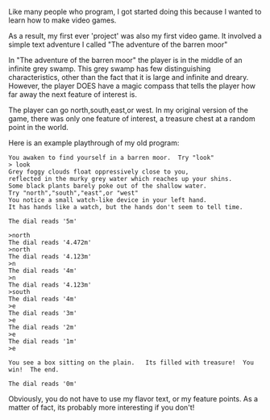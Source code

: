 

Like many people who program, I got started doing this because I wanted to learn how to make video games.

As a result, my first ever 'project' was also my first video game. It involved a simple text adventure I called "The adventure of the barren moor"

In "The adventure of the barren moor" the player is in the middle of an infinite grey swamp. This grey swamp has few distinguishing characteristics, other than the fact that it is large and infinite and dreary. However, the player DOES have a magic compass that tells the player how far away the next feature of interest is.

The player can go north,south,east,or west. In my original version of the game, there was only one feature of interest, a treasure chest at a random point in the world.

Here is an example playthrough of my old program:

    You awaken to find yourself in a barren moor.  Try "look"
    > look
    Grey foggy clouds float oppressively close to you, 
    reflected in the murky grey water which reaches up your shins.
    Some black plants barely poke out of the shallow water.
    Try "north","south","east",or "west"
    You notice a small watch-like device in your left hand.  
    It has hands like a watch, but the hands don't seem to tell time. 
    
    The dial reads '5m'
    
    >north
    The dial reads '4.472m'
    >north
    The dial reads '4.123m'
    >n
    The dial reads '4m'
    >n
    The dial reads '4.123m'
    >south
    The dial reads '4m'
    >e
    The dial reads '3m'
    >e
    The dial reads '2m'
    >e
    The dial reads '1m'
    >e
    
    You see a box sitting on the plain.   Its filled with treasure!  You win!  The end.
    
    The dial reads '0m'

Obviously, you do not have to use my flavor text, or my feature points. As a matter of fact, its probably more interesting if you don't!

